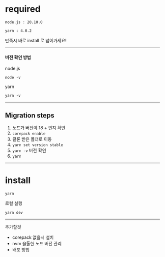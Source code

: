 
# required
```
node.js : 20.10.0
```
```
yarn : 4.0.2
```
만족시 바로 install 로 넘어가세요!

---
#### 버전 확인 방법
node.js 
```
node -v
```
yarn
```
yarn -v
```
---

## Migration steps
1. 노드가 버전이 18 + 인지 확인
2. ```corepack enable```
3. 클론 받은 폴더로 이동
4. ```yarn set version stable```
5. ```yarn -v``` 버전 확인
6. ```yarn```


---
# install 
```
yarn
```
로컬 실행
```
yarn dev
```

---

추가할것
+ corepack 없을시 설치 
+ nvm 을톨한 노드 버전 관리 
+ 배포 방법

